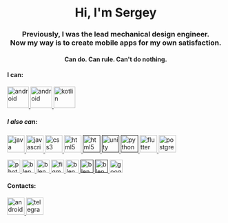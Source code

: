 <h1 align="center">Hi, I'm Sergey</h1>
<h3 align="center">Previously, I was the lead mechanical design engineer. <br/> Now my way is to create mobile apps for my own satisfaction.</h3>
<h4 align="center">Can do. Can rule. Can't do nothing.</h3>
<h4 align="left">I can:</h4>

<!---
картинки с сайта icons8 вставлять через кнопку скачать, там будет ссылка на png файл
-->
<p align="left"> 
  <a href="https://developer.android.com" target="_blank" rel="noreferrer"> <img src="https://img.icons8.com/color/96/android-os.png" alt="android" width="50" height="50"/> </a>
  <a href="https://developer.android.com/develop/ui/compose" target="_blank" rel="noreferrer"> <img src="https://blogger.googleusercontent.com/img/b/R29vZ2xl/AVvXsEjC97Z8BResg5dlPqczsRCFhP6zewWX0X0e7fVPG-G7PuUZwwZVsi9OPoqJYkgqT2h0FI95SsmWzVEgpt8b8HAqFiIxZ98TFtY4lE0b8UrtVJ2HrJebRwl6C9DslsQDl9KnBIrdHS6LtkY/s1600/jetpack+compose+icon_RGB.png" alt="android" width="50" height="50"/> </a>
  <a href="https://kotlinlang.org" target="_blank" rel="noreferrer"> <img src="https://img.icons8.com/color/96/kotlin.png" alt="kotlin" width="50" height="50"/> </a>
  
  <h5 align="left">I also can:</h5>
  <a href="https://www.java.com" target="_blank" rel="noreferrer"> <img src="https://img.icons8.com/color/96/java-coffee-cup-logo--v1.png" alt="java" width="40" height="40"/> </a>
  <a href="https://developer.mozilla.org/en-US/docs/Web/JavaScript" target="_blank" rel="noreferrer"> <img src="https://img.icons8.com/color/96/javascript--v1.png" alt="javascript" width="40" height="40"/> </a>
  <a href="https://www.w3schools.com/css/" target="_blank" rel="noreferrer"> <img src="https://img.icons8.com/color/96/css3.png" alt="css3" width="40" height="40"/> </a> 
  <a href="https://www.w3.org/html/" target="_blank" rel="noreferrer"> <img src="https://img.icons8.com/color/96/html-5--v1.png" alt="html5" width="40" height="40"/> </a>
  <a href="" target="_blank" rel="noreferrer"> <img src="https://img.icons8.com/color/48/c-sharp-logo.png" alt="html5" width="40" height="40"/> </a>
  <a href="" target="_blank" rel="noreferrer"> <img src="https://img.icons8.com/fluency/48/unity.png" alt="unity" width="40" height="40"/> </a>
  <a href="" target="_blank" rel="noreferrer"> <img src="https://img.icons8.com/color/48/python--v1.png" alt="python" width="40" height="40"/> </a>
  <a href="https://flutter.dev/" target="_blank" rel="noreferrer"> <img src="https://img.icons8.com/color/48/flutter.png" alt="flutter" width="40" height="40"/> </a>
  <a href="https://www.postgresql.org/" target="_blank" rel="noreferrer"> <img src="https://img.icons8.com/color/48/postgreesql.png" alt="postgreSQL" width="40" height="40"/> </a>
  
  <a href="https://www.photoshop.com/en" target="_blank" rel="noreferrer"> <img src="https://img.icons8.com/color/96/adobe-photoshop--v1.png" alt="photoshop" width="30" height="30"/> </a>
  <a href="https://www.blender.org/" target="_blank" rel="noreferrer"> <img src="https://img.icons8.com/color/96/blender-3d.png" alt="blender" width="30" height="30"/> </a>
  <a href="https://www.solidworks.com/" target="_blank" rel="noreferrer"> <img src="https://img.icons8.com/color/96/solidworks.png" alt="blender" width="30" height="30"/> </a>
  <a href="https://www.figma.com/" target="_blank" rel="noreferrer"> <img src="https://img.icons8.com/color/48/figma--v1.png" alt="figma" width="30" height="30"/> </a>
  <a href="https://www.sbphoto.art/" target="_blank" rel="noreferrer"> <img src="https://img.icons8.com/color/96/wordpress.png" alt="blender" width="30" height="30"/> </a>
  <a href="" target="_blank" rel="noreferrer"> <img src="https://img.icons8.com/color/96/google-sheets.png" alt="blender" width="30" height="30"/> </a>
  <a href="" target="_blank" rel="noreferrer"> <img src="https://img.icons8.com/color/96/notion--v1.png" alt="blender" width="30" height="30"/> </a>
  <a href="https://sites.google.com" target="_blank" rel="noreferrer"> <img src="https://img.icons8.com/color/48/google-sites--v2.png" alt="google sites" width="30" height="30"/> </a>
 
</p>
<h4 align="left">Contacts:</h4>
<p align="left"> 
  <a href="mailto:sutemi67@gmail.com" target="_blank"> <img src="https://img.icons8.com/color/96/gmail-new.png"  alt="android" width="40" height="40"/> </a>
  <a href="https://t.me/Sutemi67" target="_blank" rel="noreferrer"> <img width="40" height="40" src="https://img.icons8.com/color/48/telegram-app--v1.png" alt="telegram-app--v1" width="40" height="40"/>


